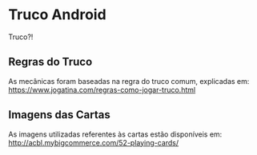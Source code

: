 # Truco Android
 Truco?!
 
## Regras do Truco

As mecânicas foram baseadas na regra do truco comum, explicadas em: https://www.jogatina.com/regras-como-jogar-truco.html

## Imagens das Cartas

As imagens utilizadas referentes às cartas estão disponíveis em: http://acbl.mybigcommerce.com/52-playing-cards/ 

